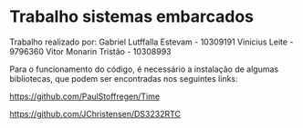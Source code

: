 # Trabalho sistemas embarcados

Trabalho realizado por:
Gabriel Lutffalla Estevam - 10309191
Vinicius Leite - 9796360
Vitor Monarin Tristão - 10308993

Para o funcionamento do código, é necessário a instalação de algumas bibliotecas, que podem ser encontradas nos seguintes links:

https://github.com/PaulStoffregen/Time

https://github.com/JChristensen/DS3232RTC

